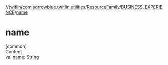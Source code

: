 //[twitlin](../../../index.md)/[com.sorrowblue.twitlin.utilities](../../index.md)/[ResourceFamily](../index.md)/[BUSINESS_EXPERIENCE](index.md)/[name](name.md)



# name  
[common]  
Content  
val [name](name.md): [String](https://kotlinlang.org/api/latest/jvm/stdlib/kotlin/-string/index.html)  



